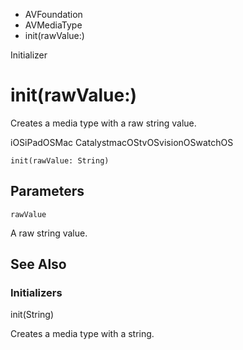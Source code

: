 

- AVFoundation
- AVMediaType
-  init(rawValue:) 

Initializer

# init(rawValue:)

Creates a media type with a raw string value.

iOSiPadOSMac CatalystmacOStvOSvisionOSwatchOS

``` source
init(rawValue: String)
```

## Parameters 

`rawValue`  

A raw string value.

## See Also

### Initializers

init(String)

Creates a media type with a string.

